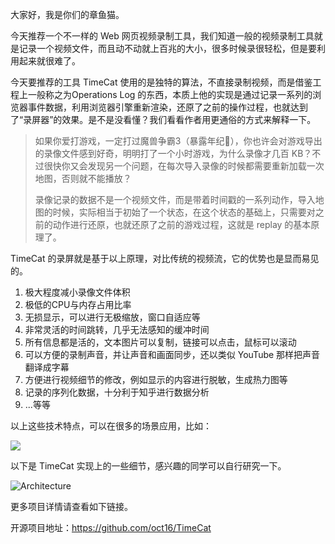 大家好，我是你们的章鱼猫。

今天推荐一个不一样的 Web 网页视频录制工具，我们知道一般的视频录制工具就是记录一个视频文件，而且动不动就上百兆的大小，很多时候录很轻松，但是要利用起来就很难了。

今天要推荐的工具 TimeCat 使用的是独特的算法，不直接录制视频，而是借鉴工程上一般称之为Operations Log 的东西，本质上他的实现是通过记录一系列的浏览器事件数据，利用浏览器引擎重新渲染，还原了之前的操作过程，也就达到了“录屏器”的效果。是不是没看懂？我们看看作者用更通俗的方式来解释一下。

> 如果你爱打游戏，一定打过魔兽争霸3（暴露年纪🤣），你也许会对游戏导出的录像文件感到好奇，明明打了一个小时游戏，为什么录像才几百 KB？不过很快你又会发现另一个问题，在每次导入录像的时候都需要重新加载一次地图，否则就不能播放？
>
> 录像记录的数据不是一个视频文件，而是带着时间戳的一系列动作，导入地图的时候，实际相当于初始了一个状态，在这个状态的基础上，只需要对之前的动作进行还原，也就还原了之前的游戏过程，这就是 replay 的基本原理了。

TimeCat 的录屏就是基于以上原理，对比传统的视频流，它的优势也是显而易见的。

1. 极大程度减小录像文件体积
2. 极低的CPU与内存占用比率
3. 无损显示，可以进行无极缩放，窗口自适应等
4. 非常灵活的时间跳转，几乎无法感知的缓冲时间
5. 所有信息都是活的，文本图片可以复制，链接可以点击，鼠标可以滚动
6. 可以方便的录制声音，并让声音和画面同步，还以类似 YouTube 那样把声音翻译成字幕
7. 方便进行视频细节的修改，例如显示的内容进行脱敏，生成热力图等
8. 记录的序列化数据，十分利于知乎进行数据分析
9. ...等等

以上这些技术特点，可以在很多的场景应用，比如：

![](https://7465-test-3c9b5e-1-1301419220.tcb.qcloud.la/images/compress_image-20200824233804936.png)

以下是 TimeCat 实现上的一些细节，感兴趣的同学可以自行研究一下。

![Architecture](https://7465-test-3c9b5e-1-1301419220.tcb.qcloud.la/images/compress_architecture.png)

更多项目详情请查看如下链接。

开源项目地址：https://github.com/oct16/TimeCat